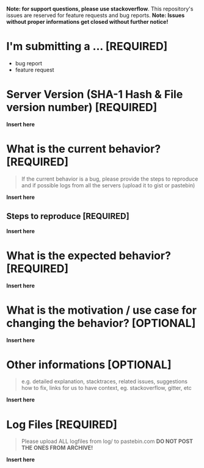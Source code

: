 **Note: for support questions, please use stackoverflow**. This repository's issues are reserved for feature requests and bug reports.
**Note: Issues without proper informations get closed without further notice!**

# I'm submitting a ... [REQUIRED]
  - bug report
  - feature request
  
# Server Version (SHA-1 Hash & File version number) [REQUIRED]

**Insert here**

# What is the current behavior? [REQUIRED]
> If the current behavior is a bug, please provide the steps to reproduce and if possible logs from all the servers (upload it to gist or pastebin)

**Insert here**

## Steps to reproduce [REQUIRED]
**Insert here** 

# What is the expected behavior? [REQUIRED]

**Insert here**

# What is the motivation / use case for changing the behavior? [OPTIONAL]

**Insert here**

# Other informations [OPTIONAL]
> e.g. detailed explanation, stacktraces, related issues, suggestions how to fix, links for us to have context, eg. stackoverflow, gitter, etc

**Insert here**

# Log Files [REQUIRED]
> Please upload ALL logfiles from log/ to pastebin.com **DO NOT POST THE ONES FROM ARCHIVE!**

**Insert here**